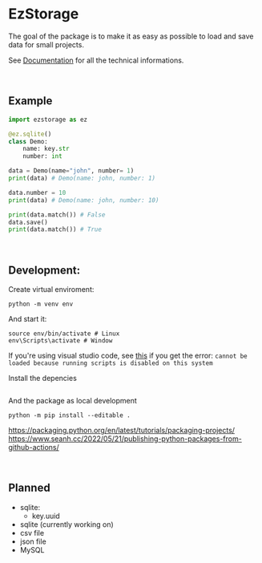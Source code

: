 # EzStorage

The goal of the package is to make it as easy as possible to load and save data for small projects.

See [Documentation](/docs/README.md) for all the technical informations.

<br />

## Example

```py
import ezstorage as ez

@ez.sqlite()
class Demo:
    name: key.str
    number: int

data = Demo(name="john", number= 1)
print(data) # Demo(name: john, number: 1)

data.number = 10
print(data) # Demo(name: john, number: 10)

print(data.match()) # False
data.save()
print(data.match()) # True
```

<br />

## Development:

Create virtual enviroment:

```
python -m venv env
```

And start it:

```
source env/bin/activate # Linux
env\Scripts\activate # Window
```

If you're using visual studio code, see [this](https://stackoverflow.com/questions/56199111/visual-studio-code-cmd-error-cannot-be-loaded-because-running-scripts-is-disabl/67420296#67420296) if you get the error: `cannot be loaded because running scripts is disabled on this system`

Install the depencies

```

```

And the package as local development

```
python -m pip install --editable .
```

https://packaging.python.org/en/latest/tutorials/packaging-projects/
https://www.seanh.cc/2022/05/21/publishing-python-packages-from-github-actions/

<br />

## Planned

-   sqlite:
    -   key.uuid
-   sqlite (currently working on)
-   csv file
-   json file
-   MySQL
